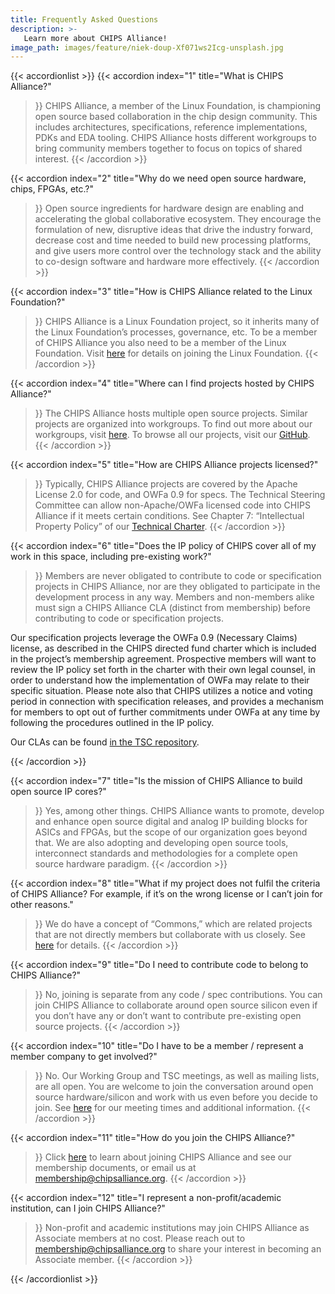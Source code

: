 ```yaml
---
title: Frequently Asked Questions
description: >-
   Learn more about CHIPS Alliance!
image_path: images/feature/niek-doup-Xf071ws2Icg-unsplash.jpg
---
```


{{< accordionlist >}}
{{< accordion
index="1"
title="What is CHIPS Alliance?"
>}}
CHIPS Alliance, a member of the Linux Foundation, is championing open source based collaboration in the chip design community. This includes architectures, specifications, reference implementations, PDKs and EDA tooling. CHIPS Alliance hosts different workgroups to bring community members together to focus on topics of shared interest.
{{< /accordion >}}

{{< accordion
index="2"
title="Why do we need open source hardware, chips, FPGAs, etc.?"
>}}
Open source ingredients for hardware design are enabling and accelerating the global collaborative ecosystem. They encourage the formulation of new, disruptive ideas that drive the industry forward, decrease cost and time needed to build new processing platforms, and give users more control over the technology stack and the ability to co-design software and hardware more effectively.
{{< /accordion >}}

{{< accordion
index="3"
title="How is CHIPS Alliance related to the Linux Foundation?"
>}}
CHIPS Alliance is a Linux Foundation project, so it inherits many of the Linux Foundation’s processes, governance, etc. To be a member of CHIPS Alliance you also need to be a member of the Linux Foundation. Visit [here](https://www.linuxfoundation.org/join/) for details on joining the Linux Foundation.
{{< /accordion >}}

{{< accordion
index="4"
title="Where can I find projects hosted by CHIPS Alliance?"
>}}
The CHIPS Alliance hosts multiple open source projects. Similar projects are organized into workgroups. To find out more about our workgroups, visit [here](/workgroups/). To browse all our projects, visit our [GitHub](https://github.com/chipsalliance).
{{< /accordion >}}

{{< accordion
index="5"
title="How are CHIPS Alliance projects licensed?"
>}}
Typically, CHIPS Alliance projects are covered by the Apache License 2.0 for code, and OWFa 0.9 for specs. The Technical Steering Committee can allow non-Apache/OWFa licensed code into CHIPS Alliance if it meets certain conditions. See Chapter 7: “Intellectual Property Policy” of our [Technical Charter](https://github.com/chipsalliance/tsc/blob/master/CHIPS_Alliance-Technical_Charter.pdf).
{{< /accordion >}}

{{< accordion
index="6"
title="Does the IP policy of CHIPS cover all of my work in this space, including pre-existing work?"
>}}
Members are never obligated to contribute to code or specification projects in CHIPS Alliance, nor are they obligated to participate in the development process in any way. Members and non-members alike must sign a CHIPS Alliance CLA (distinct from membership) before contributing to code or specification projects.

Our specification projects leverage the OWFa 0.9 (Necessary Claims) license, as described in the CHIPS directed fund charter which is included in the project’s membership agreement. Prospective members will want to review the IP policy set forth in the charter with their own legal counsel, in order to understand how the implementation of OWFa may relate to their specific situation. Please note also that CHIPS utilizes a notice and voting period in connection with specification releases, and provides a mechanism for members to opt out of further commitments under OWFa at any time by following the procedures outlined in the IP policy.

Our CLAs can be found [in the TSC repository](https://github.com/chipsalliance/tsc/tree/main/cla).

{{< /accordion >}}

{{< accordion
index="7"
title="Is the mission of CHIPS Alliance to build open source IP cores?"
>}}
Yes, among other things. CHIPS Alliance wants to promote, develop and enhance open source digital and analog IP building blocks for ASICs and FPGAs, but the scope of our organization goes beyond that. We are also adopting and developing open source tools, interconnect standards and methodologies for a complete open source hardware paradigm.
{{< /accordion >}}

{{< accordion
index="8"
title="What if my project does not fulfil the criteria of CHIPS Alliance? For example, if it’s on the wrong license or I can’t join for other reasons."
>}}
We do have a concept of “Commons,” which are related projects that are not directly members but collaborate with us closely. See [here](https://github.com/chipsalliance/tsc#the-chips-alliance-commons-related-projects-and-initiatives) for details.
{{< /accordion >}}

{{< accordion
index="9"
title="Do I need to contribute code to belong to CHIPS Alliance?"
>}}
No, joining is separate from any code / spec contributions. You can join CHIPS Alliance to collaborate around open source silicon even if you don’t have any or don’t want to contribute pre-existing open source projects.
{{< /accordion >}}

{{< accordion
index="10"
title="Do I have to be a member / represent a member company to get involved?"
>}}
No. Our Working Group and TSC meetings, as well as mailing lists, are all open. You are welcome to join the conversation around open source hardware/silicon and work with us even before you decide to join. See [here](/workgroups/) for our meeting times and additional information.
{{< /accordion >}}

{{< accordion
index="11"
title="How do you join the CHIPS Alliance?"
>}}
Click [here](../../join/) to learn about joining CHIPS Alliance and see our membership documents, or email us at membership@chipsalliance.org.
{{< /accordion >}}

{{< accordion
index="12"
title="I represent a non-profit/academic institution, can I join CHIPS Alliance?"
>}}
Non-profit and academic institutions may join CHIPS Alliance as Associate members at no cost. Please reach out to membership@chipsalliance.org to share your interest in becoming an Associate member.
{{< /accordion >}}

{{< /accordionlist >}}
